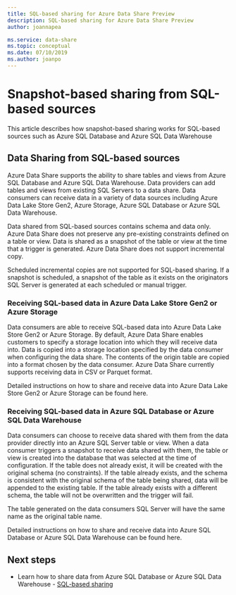 ```yaml
---
title: SQL-based sharing for Azure Data Share Preview  
description: SQL-based sharing for Azure Data Share Preview   
author: joannapea

ms.service: data-share
ms.topic: conceptual
ms.date: 07/10/2019
ms.author: joanpo
---
```


# Snapshot-based sharing from SQL-based sources

This article describes how snapshot-based sharing works for SQL-based sources such as Azure SQL Database and Azure SQL Data Warehouse

## Data Sharing from SQL-based sources
Azure Data Share supports the ability to share tables and views from Azure SQL Database and Azure SQL Data Warehouse. Data providers can add tables and views from existing SQL Servers to a data share. Data consumers can receive data in a variety of data sources including Azure Data Lake Store Gen2, Azure Storage, Azure SQL Database or Azure SQL Data Warehouse. 

Data shared from SQL-based sources contains schema and data only. Azure Data Share does not preserve any pre-existing constraints defined on a table or view. Data is shared as a snapshot of the table or view at the time that a trigger is generated. Azure Data Share does not support incremental copy.

Scheduled incremental copies are not supported for SQL-based sharing. If a snapshot is scheduled, a snapshot of the table as it exists on the originators SQL Server is generated at each scheduled or manual trigger.

### Receiving SQL-based data in Azure Data Lake Store Gen2 or Azure Storage
Data consumers are able to receive SQL-based data into Azure Data Lake Store Gen2 or Azure Storage. By default, Azure Data Share enables customers to specify a storage location into which they will receive data into. Data is copied into a storage location specified by the data consumer when configuring the data share. The contents of the origin table are copied into a format chosen by the data consumer. Azure Data Share currently supports receiving data in CSV or Parquet format. 

Detailed instructions on how to share and receive data into Azure Data Lake Store Gen2 or Azure Storage can be found here. 

### Receiving SQL-based data in Azure SQL Database or Azure SQL Data Warehouse
Data consumers can choose to receive data shared with them from the data provider directly into an Azure SQL Server table or view. When a data consumer triggers a snapshot to receive data shared with them, the table or view is created into the database that was selected at the time of configuration. If the table does not already exist, it will be created with the original schema (no constraints). If the table already exists, and the schema is consistent with the original schema of the table being shared, data will be appended to the existing table. If the table already exists with a different schema, the table will not be overwritten and the trigger will fail. 

The table generated on the data consumers SQL Server will have the same name as the original table name. 

Detailed instructions on how to share and receive data into Azure SQL Database or Azure SQL Data Warehouse can be found here. 

## Next steps

- Learn how to share data from Azure SQL Database or Azure SQL Data Warehouse - [SQL-based sharing](share-sql-data.md)

